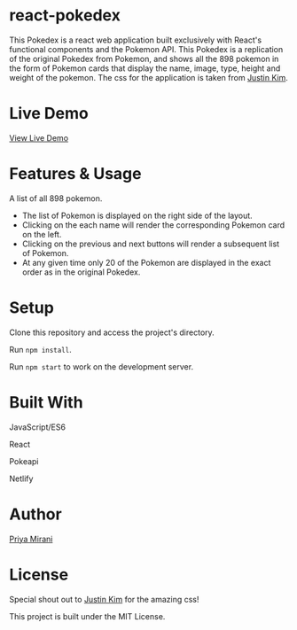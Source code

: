 # react-pokedex

This Pokedex is a react web application built exclusively with React's functional components and the Pokemon API. This Pokedex is a replication of the original Pokedex from Pokemon, and shows all the 898 pokemon in the form of Pokemon cards that display the name, image, type, height and weight of the pokemon. The css for the application is taken from [Justin Kim](https://github.com/angle943).

# Live Demo

[View Live Demo](https://react-based-pokedex.netlify.app/)

# Features & Usage

A list of all 898 pokemon.

- The list of Pokemon is displayed on the right side of the layout.
- Clicking on the each name will render the corresponding Pokemon card on the left.
- Clicking on the previous and next buttons will render a subsequent list of Pokemon.
- At any given time only 20 of the Pokemon are displayed in the exact order as in the original Pokedex.

# Setup

Clone this repository and access the project's directory.

Run `npm install`.

Run `npm start` to work on the development server.

# Built With

JavaScript/ES6

React

Pokeapi

Netlify

# Author

[Priya Mirani](https://github.com/lifewave174)

# License

Special shout out to [Justin Kim](https://github.com/angle943) for the amazing css!

This project is built under the MIT License.
